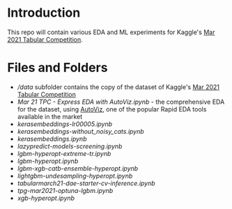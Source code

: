 # Introduction
This repo will contain various EDA and ML experiments for Kaggle's [Mar 2021 Tabular Competition](https://www.kaggle.com/c/tabular-playground-series-mar-2021).

# Files and Folders

- */data* subfolder contains the copy of the dataset of Kaggle's [Mar 2021 Tabular Competition](https://www.kaggle.com/c/tabular-playground-series-mar-2021)
- *Mar 21 TPC - Express EDA with AutoViz.ipynb* - the comprehensive EDA for the dataset, using [AutoViz](https://github.com/AutoViML/AutoViz), one of the popular Rapid EDA tools available in the market
- *kerasembeddings-lr00005.ipynb*
- *kerasembeddings-without_noisy_cats.ipynb*
- *kerasembeddings.ipynb*
- *lazypredict-models-screening.ipynb*
- *lgbm-hyperopt-extreme-tr.ipynb*
- *lgbm-hyperopt.ipynb*
- *lgbm-xgb-catb-ensemble-hyperopt.ipynb*
- *lightgbm-undesampling-hyperopt.ipynb*
- *tabularmarch21-dae-starter-cv-inference.ipynb*
- *tpg-mar2021-optuna-lgbm.ipynb*
- *xgb-hyperopt.ipynb*